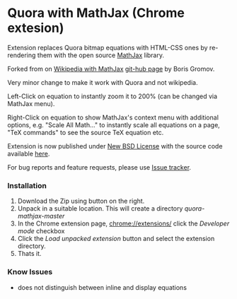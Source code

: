 Quora with MathJax (Chrome extesion)
========================================

Extension replaces Quora bitmap equations with HTML-CSS ones by re-rendering them with the open source [MathJax](http://mathjax.org/) library. 

Forked from on [Wikipedia with MathJax](https://chrome.google.com/webstore/detail/wikipedia-with-mathjax/fhomhkjcommffnlajeemenejemmegcmi) [git-hub page](https://github.com/bgromov/wiki-mathjax) by Boris Gromov.

Very minor change to make it work with Quora and not wikipedia. 

Left-Click on equation to instantly zoom it to 200% (can be changed via MathJax menu).

Right-Click on equation to show MathJax's context menu with additional options, e.g. "Scale All Math..." to instantly scale all equations on a page, "TeX commands" to see the source TeX equation etc.

Extension is now published under [New BSD License](https://github.com/bgromov/wiki-mathjax/blob/master/LICENSE.md) with the source code available [here](https://github.com/bgromov/wiki-mathjax).

For bug reports and feature requests, please use [Issue tracker](https://github.com/bgromov/wiki-mathjax/issues).

### Installation

1. Download the Zip using button on the right.
2. Unpack in a suitable location. This will create a directory *quora-mathjax-master*
3. In the Chrome extension page, [chrome://extensions/](chrome://extensions/) click the *Developer mode* checkbox
4. Click the *Load unpacked extension* button and select the extension directory.
5. Thats it.
 

### Know Issues

- does not distinguish between inline and display equations
